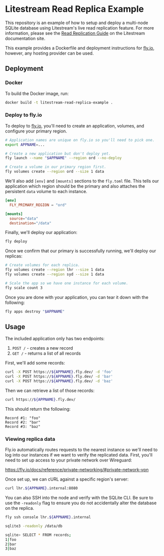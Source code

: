 Litestream Read Replica Example
===============================

This repository is an example of how to setup and deploy a multi-node SQLite
database using Litestream's live read replication feature. For more information,
please see the [Read Replication Guide](https://litestream.io/guides/read-replica/)
on the Litestream documentation site.

This example provides a Dockerfile and deployment instructions for [fly.io](https://fly.io),
however, any hosting provider can be used.

## Deployment

### Docker

To build the Docker image, run:

```sh
docker build -t litestream-read-replica-example .
```

### Deploy to fly.io

To deploy to [fly.io](https://fly.io), you'll need to create an application,
volumes, and configure your primary region.

```sh
# Application names are unique on fly.io so you'll need to pick one.
export APPNAME=...

# Create a new application but don't deploy yet.
fly launch --name "$APPNAME" --region ord --no-deploy

# Create a volume in our primary region first.
fly volumes create --region ord --size 1 data
```

We'll also add `[env]` and `[mounts]` sections to the `fly.toml` file. This
tells our application which region should be the primary and also attaches the
persistent `data` volume to each instance.

```toml
[env]
  FLY_PRIMARY_REGION = "ord"

[mounts]
  source="data"
  destination="/data"
```

Finally, we'll deploy our application:

```sh
fly deploy
```

Once we confirm that our primary is successfully running, we'll deploy our
replicas:

```sh
# Create volumes for each replica.
fly volumes create --region lhr --size 1 data
fly volumes create --region syd --size 1 data

# Scale the app so we have one instance for each volume.
fly scale count 3
```

Once you are done with your application, you can tear it down with the following:

```sh
fly apps destroy "$APPNAME"
```

## Usage

The included application only has two endpoints:

1. `POST /` - creates a new record
2. `GET /` - returns a list of all records

First, we'll add some records:

```sh
curl -X POST https://${APPNAME}.fly.dev/ -d 'foo'
curl -X POST https://${APPNAME}.fly.dev/ -d 'bar'
curl -X POST https://${APPNAME}.fly.dev/ -d 'baz'
```

Then we can retrieve a list of those records:

```sh
curl https://${APPNAME}.fly.dev/
```

This should return the following:

```
Record #1: "foo"
Record #2: "bar"
Record #3: "baz"
```

### Viewing replica data

Fly.io automatically routes requests to the nearest instance so we'll need to
log into our instances if we want to verify the replicated data. First, you'll
need to set up access to your private network over Wireguard:

https://fly.io/docs/reference/private-networking/#private-network-vpn

Once set up, we can cURL against a specific region's server:

```sh
curl lhr.${APPNAME}.internal:8080
```

You can also SSH into the node and verify with the SQLite CLI. Be sure to use
the `-readonly` flag to ensure you do not accidentally alter the database on
the replica.

```sh
fly ssh console lhr.${APPNAME}.internal

sqlite3 -readonly /data/db

sqlite> SELECT * FROM records;
1|foo
2|bar
3|baz
```

